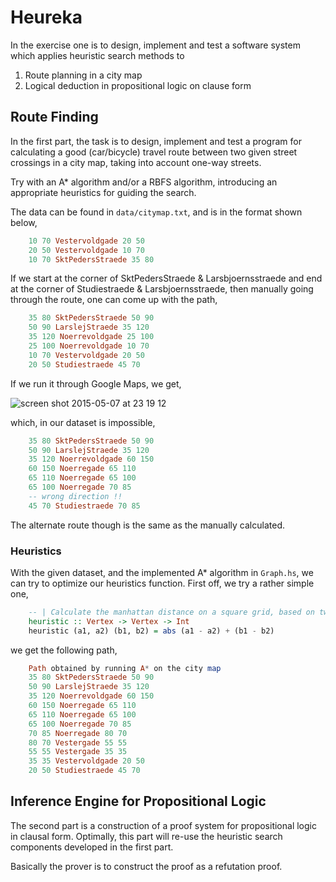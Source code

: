 Heureka
===

In the exercise one is to design, implement and test a software system which applies heuristic search methods to

1. Route planning in a city map
2. Logical deduction in propositional logic on clause form


## Route Finding
In the first part, the task is to design, implement and test a program for calculating a good (car/bicycle) travel route between two given street crossings in a city map, taking into account one-way streets.

Try with an A* algorithm and/or a RBFS algorithm, introducing an appropriate heuristics for guiding the search.

The data can be found in `data/citymap.txt`, and is in the format shown below,

```haskell
    10 70 Vestervoldgade 20 50
    20 50 Vestervoldgade 10 70
    10 70 SktPedersStraede 35 80
```

If we start at the corner of SktPedersStraede & Larsbjoernsstraede and end at the corner of Studiestraede & Larsbjoernsstraede, then manually going through the route, one can come up with the path,

```haskell
    35 80 SktPedersStraede 50 90
    50 90 LarslejStraede 35 120
    35 120 Noerrevoldgade 25 100
    25 100 Noerrevoldgade 10 70
    10 70 Vestervoldgade 20 50
    20 50 Studiestraede 45 70
```

If we run it through Google Maps, we get,

![screen shot 2015-05-07 at 23 19 12](https://cloud.githubusercontent.com/assets/1189998/7526148/ac50937a-f50f-11e4-8bf7-614c7a84d11b.png)

which, in our dataset is impossible,

```haskell
    35 80 SktPedersStraede 50 90
    50 90 LarslejStraede 35 120
    35 120 Noerrevoldgade 60 150
    60 150 Noerregade 65 110
    65 110 Noerregade 65 100
    65 100 Noerregade 70 85
    -- wrong direction !!
    45 70 Studiestraede 70 85
```

The alternate route though is the same as the manually calculated.


### Heuristics
With the given dataset, and the implemented A* algorithm in `Graph.hs`, we can try to optimize our heuristics function. First off, we try a rather simple one,

```haskell
    -- | Calculate the manhattan distance on a square grid, based on two vertices
    heuristic :: Vertex -> Vertex -> Int
    heuristic (a1, a2) (b1, b2) = abs (a1 - a2) + (b1 - b2)
```

we get the following path,

```haskell
    Path obtained by running A* on the city map
    35 80 SktPedersStraede 50 90
    50 90 LarslejStraede 35 120
    35 120 Noerrevoldgade 60 150
    60 150 Noerregade 65 110
    65 110 Noerregade 65 100
    65 100 Noerregade 70 85
    70 85 Noerregade 80 70
    80 70 Vestergade 55 55
    55 55 Vestergade 35 35
    35 35 Vestervoldgade 20 50
    20 50 Studiestraede 45 70
```



## Inference Engine for Propositional Logic
The second part is a construction of a proof system for propositional logic in clausal form. Optimally, this part will re-use the heuristic search components developed in the first part.

Basically the prover is to construct the proof as a refutation proof.
